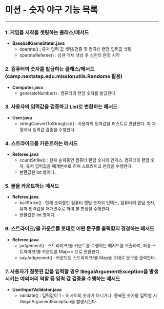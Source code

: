 # 미션 - 숫자 야구 기능 목록

---

### 1. 게임을 시작을 셋팅하는 클래스/메서드
- **BaseballGameStater.java**
  - operate() : 유저 입력 값 셋팅/검증 및 컴퓨터 랜덤 입력값 셋팅
  - operateReferee() : 심판 객체 생성 후 심판의 판정 시작

### 2. 컴퓨터의 숫자를 발급하는 클래스/메서드 (camp.nextstep.edu.missionutils.Randoms 활용)
- **Computer.java**
  - generateNumber() : 컴퓨터의 랜덤 숫자를 발급한다.

### 3. 사용자의 입력값을 검증하고 List로 변환하는 메서드
- **User.java**
  - stringConvertToStringList() : 사용자의 입력값을 리스트로 변환한다. 이 과정에서 입력값 검증을 수행한다.

### 4. 스트라이크를 카운트하는 메서드
- **Referee.java**
  - countStrike() : 현재 순회중인 컴퓨터 랜덤 숫자의 인덱스, 컴퓨터의 랜덤 숫자, 유저 입력값을 매개변수로 하여 스트라이크 판정을 수행한다.
  - 반환값은 int 형이다.

### 5. 볼을 카운트하는 메서드
- **Referee.java**
    - ballStrike() : 현재 순회중인 컴퓨터 랜덤 숫자의 인덱스, 컴퓨터의 랜덤 숫자, 유저 입력값을 매개변수로 하여 볼 판정을 수행한다.
    - 반환값은 int 형이다.


### 6. 스트라이크/볼 카운트를 토대로 어떤 문구를 출력할지 결정하는 메서드
- **Referee.java**
  - judgement() : 스트라이크/볼 카운트를 수행하는 메서드를 호출하여, 최종 스트라이크/볼 카운트를 Map<> 으로 반환한다.
  - sayJudgement() : 카운트된 스트라이크/볼 Map을 토대로 문구를 출력한다.

### 7. 사용자가 잘못된 값을 입력할 경우 IllegalArgumentException을 발생시키는 예외처리 역할 등 입력 값 검증을 수행하는 메서드
- **UserInputValidator.java**
  - validate() : 입력값이 1 ~ 9 사이의 숫자가 아니거나, 중복된 숫자를 입력할 시 IllegalArgumentException을 발생시킨다.